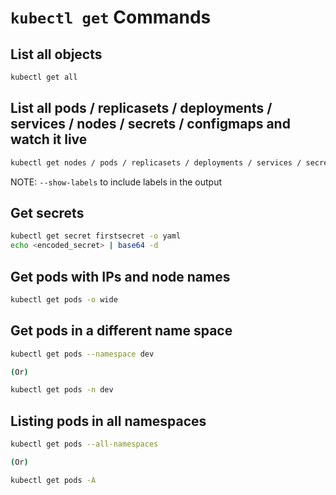 # `kubectl get` Commands

## List all objects

```bash
kubectl get all
```

## List all pods / replicasets / deployments / services / nodes / secrets / configmaps and watch it live

```bash
kubectl get nodes / pods / replicasets / deployments / services / secrets / configmaps -w
```

NOTE: `--show-labels` to include labels in the output

## Get secrets

```bash
kubectl get secret firstsecret -o yaml
echo <encoded_secret> | base64 -d
```

## Get pods with IPs and node names

```bash
kubectl get pods -o wide
```

## Get pods in a different name space

```bash
kubectl get pods --namespace dev

(Or)

kubectl get pods -n dev
```

## Listing pods in all namespaces

```bash
kubectl get pods --all-namespaces

(Or)

kubectl get pods -A
```
